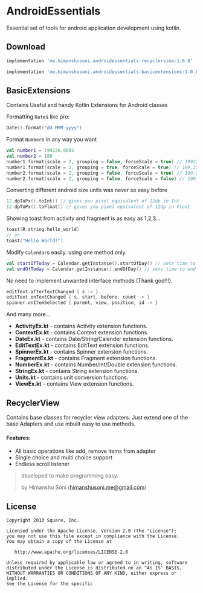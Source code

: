 AndroidEssentials
=================

Essential set of tools for android application development using kotlin. 

Download
--------

```groovy
implementation 'me.himanshusoni.androidessentials:recyclerview:1.0.8'

implementation 'me.himanshusoni.androidessentials:basicextensions:1.0.8'

```

BasicExtensions
---------------
Contains Useful and handy Kotlin Extensions for Android classes

Formatting `Date`s like pro:
```kotlin
Date().format("dd-MMM-yyyy")
```

Format `Number`s in any way you want
```kotlin
val number1 = 199226.0805
val number2 = 100
number1.format(scale = 2, grouping = false, forceScale = true) // 199226.08
number1.format(scale = 2, grouping = true, forceScale = true) // 199,226.08
number2.format(scale = 2, grouping = false, forceScale = true) // 100.0
number2.format(scale = 2, grouping = false, forceScale = false) // 100.00
```

Converting different android size units was never so easy before
```kotlin
12.dpToPx().toInt() // gives you pixel equivalent of 12dp in Int
12.dpToPx().toFloat() // gives you pixel equivalent of 12dp in Float
```

Showing toast from activity and fragment is as easy as 1,2,3...
```kotlin
toast(R.string.hello_world) 
// or
toast("Hello World!")
```

Modify `Calendar`s easily. using one method only.
```kotlin
val startOfToday = Calendar.getInstance().startOfDay() // sets time to very beginning of the day i.e. 00:00:00.000
val endOfToday = Calendar.getInstance().endOfDay() // sets time to end of the day i.e. 23:59:59.999
```

No need to implement unwanted interface methods (Thank god!!!).
```kotlin
editText.afterTextChanged { s -> }
editText.onTextChanged { s, start, before, count -> }
spinner.onItemSelected { parent, view, position, id -> }
```

And many more... 

* **ActivityEx.kt** - contains Activity extension functions.
* **ContextEx.kt** - contains Context extension functions.
* **DateEx.kt** - contains Date/String/Calender extension functions. 
* **EditTextEx.kt** - contains EditText extension functions.
* **SpinnerEx.kt** - contains Spinner extension functions.
* **FragmentEx.kt** - contains Fragment extension functions.
* **NumberEx.kt** - contains Number/Int/Double extension functions.
* **StringEx.kt** - contains String extension functions.
* **Units.kt** - contains unit conversion functions.
* **ViewEx.kt** - contains View extension functions.

RecyclerView
------------
Contains base classes for recycler view adapters. Just extend one of the base Adapters and use inbuilt easy to use methods.

#### Features:
 * All basic operations like add, remove items from adapter
 * Single choice and multi choice support
 * Endless scroll listener

> developed to make programming easy.
>
> by Himanshu Soni (himanshusoni.me@gmail.com)


License
--------

    Copyright 2013 Square, Inc.

    Licensed under the Apache License, Version 2.0 (the "License");
    you may not use this file except in compliance with the License.
    You may obtain a copy of the License at

       http://www.apache.org/licenses/LICENSE-2.0

    Unless required by applicable law or agreed to in writing, software
    distributed under the License is distributed on an "AS IS" BASIS,
    WITHOUT WARRANTIES OR CONDITIONS OF ANY KIND, either express or implied.
    See the License for the specific
